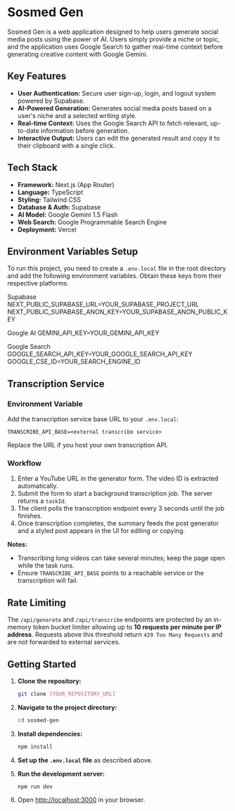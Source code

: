 # Sosmed Gen

Sosmed Gen is a web application designed to help users generate social media posts using the power of AI. Users simply provide a niche or topic, and the application uses Google Search to gather real-time context before generating creative content with Google Gemini.

## Key Features

* **User Authentication:** Secure user sign-up, login, and logout system powered by Supabase.
* **AI-Powered Generation:** Generates social media posts based on a user's niche and a selected writing style.
* **Real-time Context:** Uses the Google Search API to fetch relevant, up-to-date information before generation.
* **Interactive Output:** Users can edit the generated result and copy it to their clipboard with a single click.

## Tech Stack

* **Framework:** Next.js (App Router)
* **Language:** TypeScript
* **Styling:** Tailwind CSS
* **Database & Auth:** Supabase
* **AI Model:** Google Gemini 1.5 Flash
* **Web Search:** Google Programmable Search Engine
* **Deployment:** Vercel

## Environment Variables Setup

To run this project, you need to create a `.env.local` file in the root directory and add the following environment variables. Obtain these keys from their respective platforms.

Supabase
NEXT_PUBLIC_SUPABASE_URL=YOUR_SUPABASE_PROJECT_URL
NEXT_PUBLIC_SUPABASE_ANON_KEY=YOUR_SUPABASE_ANON_PUBLIC_KEY

Google AI
GEMINI_API_KEY=YOUR_GEMINI_API_KEY

Google Search
GOOGLE_SEARCH_API_KEY=YOUR_GOOGLE_SEARCH_API_KEY
GOOGLE_CSE_ID=YOUR_SEARCH_ENGINE_ID


## Transcription Service

### Environment Variable

Add the transcription service base URL to your `.env.local`:

```
TRANSCRIBE_API_BASE=<external transcribe service>
```

Replace the URL if you host your own transcription API.

### Workflow

1. Enter a YouTube URL in the generator form. The video ID is extracted automatically.
2. Submit the form to start a background transcription job. The server returns a `taskId`.
3. The client polls the transcription endpoint every 3 seconds until the job finishes.
4. Once transcription completes, the summary feeds the post generator and a styled post appears in the UI for editing or copying.

**Notes:**

- Transcribing long videos can take several minutes; keep the page open while the task runs.
- Ensure `TRANSCRIBE_API_BASE` points to a reachable service or the transcription will fail.

## Rate Limiting

The `/api/generate` and `/api/transcribe` endpoints are protected by an in-memory token bucket limiter allowing up to **10 requests per minute per IP address**. Requests above this threshold return `429 Too Many Requests` and are not forwarded to external services.

## Getting Started

1.  **Clone the repository:**
    ```bash
    git clone [YOUR_REPOSITORY_URL]
    ```

2.  **Navigate to the project directory:**
    ```bash
    cd sosmed-gen
    ```

3.  **Install dependencies:**
    ```bash
    npm install
    ```

4.  **Set up the `.env.local` file** as described above.

5.  **Run the development server:**
    ```bash
    npm run dev
    ```

6.  Open [http://localhost:3000](http://localhost:3000) in your browser.
